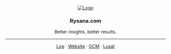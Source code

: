 <p align="center">
  <a href="https://rysana.com">
   <img src="https://rysana.com/0k/gh-profile-rysanacom.png" alt="Logo">
  </a>

  <h3 align="center">Rysana.com</h3>

  <p align="center">
    Better insights, better results.
  </p>
  
  <hr />

  <p align="center">
    <a href="https://rysana.com/log">Log</a>
    ·
    <a href="https://rysana.com">Website</a>
    ·
    <a href="https://github.com/lusatai/gcm">GCM</a>
    ·
    <a href="https://github.com/lusatai">Lusat</a>
  </p>
</p>
